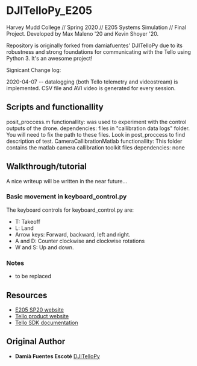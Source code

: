 # DJITelloPy_E205
Harvey Mudd College // Spring 2020 // E205 Systems Simulation // Final Project.  Developed by Max Maleno '20 and Kevin Shoyer '20.

Repository is originally forked from damiafuentes' DJITelloPy due to its robustness and strong foundations for communicating with the Tello using Python 3.  It's an awesome project!

Signicant Change log:

2020-04-07 -- datalogging (both Tello telemetry and videostream) is implemented.  CSV file and AVI video is generated for every session.

## Scripts and functionallity
posit_proccess.m
    functionallity: was used to experiment with the control outputs of the drone. 
    dependencies: files in "callibration data logs" folder. You will need to fix the path to these files. Look in post_proccess to find description of test.
CameraCallibrationMatlab
    functionallity: This folder contains the matlab camera callibration toolkit files
    dependencies: none

## Walkthrough/tutorial
A nice writeup will be written in the near future...

### Basic movement in keyboard_control.py

The keyboard controls for keyboard_control.py are:
- T: Takeoff
- L: Land
- Arrow keys: Forward, backward, left and right.
- A and D: Counter clockwise and clockwise rotations
- W and S: Up and down.

### Notes
- to be replaced

## Resources
- [E205 SP20 website](https://sites.google.com/g.hmc.edu/e205)
- [Tello product website](https://www.ryzerobotics.com/tello)
- [Tello SDK documentation](https://dl-cdn.ryzerobotics.com/downloads/tello/20180910/Tello%20SDK%20Documentation%20EN_1.3.pdf) 

## Original Author

* **Damià Fuentes Escoté** [DJITelloPy](https://github.com/damiafuentes/DJITelloPy)

